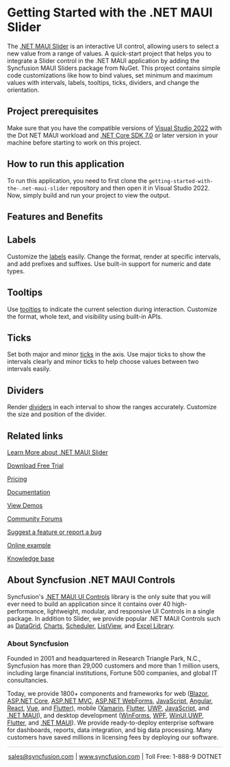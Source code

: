 # Getting Started with the .NET MAUI Slider
The [.NET MAUI Slider](https://www.syncfusion.com/maui-controls/maui-slider?utm_source=github&utm_medium=listing&utm_campaign=maui-slider-github-samples) is an interactive UI control, allowing users to select a new value from a range of values. A quick-start project that helps you to integrate a Slider control in the .NET MAUI application by adding the Syncfusion MAUI Sliders package from NuGet. This project contains simple code customizations like how to bind values, set minimum and maximum values with intervals, labels, tooltips, ticks, dividers, and change the orientation.

## Project prerequisites
Make sure that you have the compatible versions of [Visual Studio 2022](https://visualstudio.microsoft.com/downloads/) with the Dot NET MAUI workload and [.NET Core SDK 7.0](https://dotnet.microsoft.com/en-us/download/dotnet/7.0) or later version in your machine before starting to work on this project.

## How to run this application
To run this application, you need to first clone the `getting-started-with-the-.net-maui-slider` repository and then open it in Visual Studio 2022. Now, simply build and run your project to view the output.

## Features and Benefits

## Labels

Customize the [labels](https://help.syncfusion.com/maui/slider/labels) easily. Change the format, render at specific intervals, and add prefixes and suffixes. Use built-in support for numeric and date types.

## Tooltips

Use [tooltips](https://help.syncfusion.com/maui/slider/tooltip) to indicate the current selection during interaction. Customize the format, whole text, and visibility using built-in APIs.

## Ticks

Set both major and minor [ticks](https://help.syncfusion.com/maui/slider/ticks) in the axis. Use major ticks to show the intervals clearly and minor ticks to help choose values between two intervals easily.

## Dividers

Render [dividers](https://help.syncfusion.com/maui/slider/divider) in each interval to show the ranges accurately. Customize the size and position of the divider.

## Related links
[Learn More about .NET MAUI Slider](https://www.syncfusion.com/maui-controls/maui-slider?utm_source=github&utm_medium=listing&utm_campaign=maui-slider-github-samples)

[Download Free Trial](https://www.syncfusion.com/downloads/maui?utm_source=github&utm_medium=listing&utm_campaign=maui-slider-github-samples)

[Pricing](https://www.syncfusion.com/sales/teamlicense?utm_source=github&utm_medium=listing&utm_campaign=maui-slider-github-samples)

[Documentation](https://help.syncfusion.com/maui/slider/getting-started?utm_source=github&utm_medium=listing&utm_campaign=maui-slider-github-samples)

[View Demos](https://github.com/SyncfusionExamples/getting-started-with-the-.net-maui-slider?utm_source=github&utm_medium=listing&utm_campaign=maui-slider-github-samples)

[Community Forums](https://www.syncfusion.com/forums/maui?utm_source=github&utm_medium=listing&utm_campaign=maui-slider-github-samples)

[Suggest a feature or report a bug](https://www.syncfusion.com/feedback/maui?utm_source=github&utm_medium=listing&utm_campaign=maui-slider-github-samples)

[Online example](https://github.com/syncfusion/maui-demos/tree/master/MAUI/Sliders?utm_source=github&utm_medium=listing&utm_campaign=maui-slider-github-samples)

[Knowledge base](https://support.syncfusion.com/kb/cross-platforms/category/76?utm_source=github&utm_medium=listing&utm_campaign=maui-slider-github-samples)

## About Syncfusion .NET MAUI Controls

Syncfusion's [.NET MAUI UI Controls](https://www.syncfusion.com/maui-controls?utm_source=github&utm_medium=listing&utm_campaign=maui-slider-github-samples) library is the only suite that you will ever need to build an application since it contains over 40 high-performance, lightweight, modular, and responsive UI Controls in a single package. In addition to Slider, we provide popular .NET MAUI Controls such as [DataGrid](https://www.syncfusion.com/maui-controls/maui-slider?utm_source=github&utm_medium=listing&utm_campaign=maui-slider-github-samples), [Charts](https://www.syncfusion.com/maui-controls/maui-cartesian-charts?utm_source=github&utm_medium=listing&utm_campaign=maui-slider-github-samples), [Scheduler](https://www.syncfusion.com/maui-controls/maui-scheduler?utm_source=github&utm_medium=listing&utm_campaign=maui-slider-github-samples), [ListView](https://www.syncfusion.com/maui-controls/maui-listview?utm_source=github&utm_medium=listing&utm_campaign=maui-slider-github-samples), and [Excel Library](https://www.syncfusion.com/document-processing/excel-framework/maui?utm_source=github&utm_medium=listing&utm_campaign=maui-slider-github-samples).

### About Syncfusion
Founded in 2001 and headquartered in Research Triangle Park, N.C., Syncfusion has more than 29,000 customers and more than 1 million users, including large financial institutions, Fortune 500 companies, and global IT consultancies.

Today, we provide 1800+ components and frameworks for web ([Blazor](https://www.syncfusion.com/blazor-components?utm_source=github&utm_medium=listing&utm_campaign=maui-slider-github-samples), [ASP.NET Core](https://www.syncfusion.com/aspnet-core-ui-controls?utm_source=github&utm_medium=listing&utm_campaign=maui-slider-github-samples), [ASP.NET MVC](https://www.syncfusion.com/aspnet-mvc-ui-controls?utm_source=github&utm_medium=listing&utm_campaign=maui-slider-github-samples), [ASP.NET WebForms](https://www.syncfusion.com/jquery/aspnet-webforms-ui-controls?utm_source=github&utm_medium=listing&utm_campaign=maui-slider-github-samples), [JavaScript](https://www.syncfusion.com/javascript-ui-controls?utm_source=github&utm_medium=listing&utm_campaign=maui-slider-github-samples), [Angular](https://www.syncfusion.com/angular-components?utm_source=github&utm_medium=listing&utm_campaign=maui-slider-github-samples), [React](https://www.syncfusion.com/react-components?utm_source=github&utm_medium=listing&utm_campaign=maui-slider-github-samples), [Vue](https://www.syncfusion.com/vue-components?utm_source=github&utm_medium=listing&utm_campaign=maui-slider-github-samples), and [Flutter](https://www.syncfusion.com/flutter-widgets?utm_source=github&utm_medium=listing&utm_campaign=maui-slider-github-samples)), mobile ([Xamarin](https://www.syncfusion.com/xamarin-ui-controls?utm_source=github&utm_medium=listing&utm_campaign=maui-slider-github-samples), [Flutter](https://www.syncfusion.com/flutter-widgets?utm_source=github&utm_medium=listing&utm_campaign=maui-slider-github-samples), [UWP](https://www.syncfusion.com/uwp-ui-controls?utm_source=github&utm_medium=listing&utm_campaign=maui-slider-github-samples), [JavaScript](https://www.syncfusion.com/javascript-ui-controls?utm_source=github&utm_medium=listing&utm_campaign=maui-slider-github-samples), and [.NET MAUI](https://www.syncfusion.com/maui-controls?utm_source=github&utm_medium=listing&utm_campaign=maui-slider-github-samples)), and desktop development ([WinForms](https://www.syncfusion.com/winforms-ui-controls?utm_source=github&utm_medium=listing&utm_campaign=maui-slider-github-samples), [WPF](https://www.syncfusion.com/wpf-controls?utm_source=github&utm_medium=listing&utm_campaign=maui-slider-github-samples), [WinUI](https://www.syncfusion.com/winui-controls?utm_source=github&utm_medium=listing&utm_campaign=maui-slider-github-samples),[UWP](https://www.syncfusion.com/uwp-ui-controls?utm_source=github&utm_medium=listing&utm_campaign=maui-slider-github-samples), [Flutter](https://www.syncfusion.com/flutter-widgets?utm_source=github&utm_medium=listing&utm_campaign=maui-slider-github-samples), and [.NET MAUI](https://www.syncfusion.com/maui-controls?utm_source=github&utm_medium=listing&utm_campaign=maui-slider-github-samples)). We provide ready-to-deploy enterprise software for dashboards, reports, data integration, and big data processing. Many customers have saved millions in licensing fees by deploying our software.

<hr style="height:0.3px;border:none;color:lightgrey;background-color:lightgrey;" />

<p align="center">
<a href="mailto:sales@syncfusion.com?Subject=Syncfusion .NET MAUI Slider - GitHub" target="_top">sales@syncfusion.com</a> | <a href="https://www.syncfusion.com?utm_source=github&utm_medium=listing&utm_campaign=maui-slider-github-samples">www.syncfusion.com</a> | Toll Free: 1-888-9 DOTNET <br>
</p>

